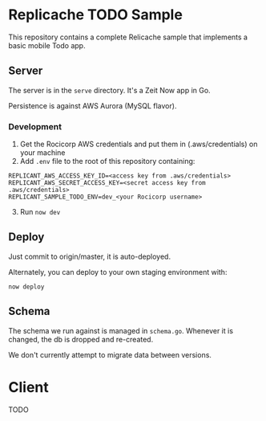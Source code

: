 # Replicache TODO Sample

This repository contains a complete Relicache sample that implements a basic mobile Todo app.

## Server

The server is in the `serve` directory. It's a Zeit Now app in Go.

Persistence is against AWS Aurora (MySQL flavor).

### Development

1. Get the Rocicorp AWS credentials and put them in (.aws/credentials) on your machine
2. Add `.env` file to the root of this repository containing:

```
REPLICANT_AWS_ACCESS_KEY_ID=<access key from .aws/credentials>
REPLICANT_AWS_SECRET_ACCESS_KEY=<secret access key from .aws/credentials>
REPLICANT_SAMPLE_TODO_ENV=dev_<your Rocicorp username>
```

3. Run `now dev`

## Deploy

Just commit to origin/master, it is auto-deployed.

Alternately, you can deploy to your own staging environment with:

```
now deploy
```

## Schema

The schema we run against is managed in `schema.go`. Whenever it is changed, the db is dropped and re-created.

We don't currently attempt to migrate data between versions.

# Client

TODO
